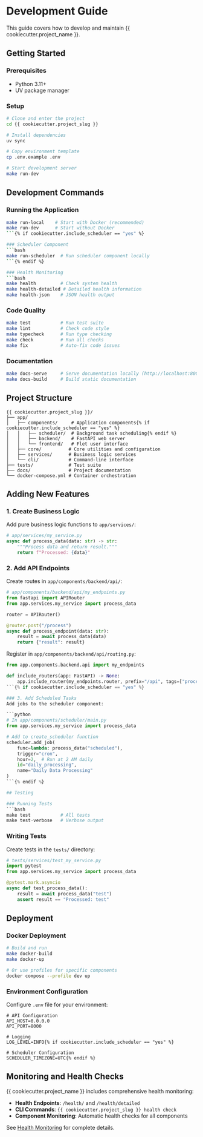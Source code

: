 # Development Guide

This guide covers how to develop and maintain {{ cookiecutter.project_name }}.

## Getting Started

### Prerequisites
- Python 3.11+
- UV package manager

### Setup
```bash
# Clone and enter the project
cd {{ cookiecutter.project_slug }}

# Install dependencies
uv sync

# Copy environment template
cp .env.example .env

# Start development server
make run-dev
```

## Development Commands

### Running the Application
```bash
make run-local    # Start with Docker (recommended)
make run-dev      # Start without Docker
```{% if cookiecutter.include_scheduler == "yes" %}

### Scheduler Component
```bash
make run-scheduler  # Run scheduler component locally
```{% endif %}

### Health Monitoring
```bash
make health         # Check system health
make health-detailed # Detailed health information
make health-json    # JSON health output
```

### Code Quality
```bash
make test           # Run test suite
make lint           # Check code style
make typecheck      # Run type checking
make check          # Run all checks
make fix            # Auto-fix code issues
```

### Documentation
```bash
make docs-serve     # Serve documentation locally (http://localhost:8001)
make docs-build     # Build static documentation
```

## Project Structure

```
{{ cookiecutter.project_slug }}/
├── app/
│   ├── components/     # Application components{% if cookiecutter.include_scheduler == "yes" %}
│   │   ├── scheduler/  # Background task scheduling{% endif %}
│   │   ├── backend/    # FastAPI web server
│   │   └── frontend/   # Flet user interface
│   ├── core/          # Core utilities and configuration
│   ├── services/      # Business logic services
│   └── cli/           # Command-line interface
├── tests/             # Test suite
├── docs/              # Project documentation
└── docker-compose.yml # Container orchestration
```

## Adding New Features

### 1. Create Business Logic
Add pure business logic functions to `app/services/`:

```python
# app/services/my_service.py
async def process_data(data: str) -> str:
    """Process data and return result."""
    return f"Processed: {data}"
```

### 2. Add API Endpoints
Create routes in `app/components/backend/api/`:

```python
# app/components/backend/api/my_endpoints.py
from fastapi import APIRouter
from app.services.my_service import process_data

router = APIRouter()

@router.post("/process")
async def process_endpoint(data: str):
    result = await process_data(data)
    return {"result": result}
```

Register in `app/components/backend/api/routing.py`:

```python
from app.components.backend.api import my_endpoints

def include_routers(app: FastAPI) -> None:
    app.include_router(my_endpoints.router, prefix="/api", tags=["processing"])
```{% if cookiecutter.include_scheduler == "yes" %}

### 3. Add Scheduled Tasks
Add jobs to the scheduler component:

```python
# In app/components/scheduler/main.py
from app.services.my_service import process_data

# Add to create_scheduler function
scheduler.add_job(
    func=lambda: process_data("scheduled"),
    trigger="cron",
    hour=2,  # Run at 2 AM daily
    id="daily_processing",
    name="Daily Data Processing"
)
```{% endif %}

## Testing

### Running Tests
```bash
make test           # All tests
make test-verbose   # Verbose output
```

### Writing Tests
Create tests in the `tests/` directory:

```python
# tests/services/test_my_service.py
import pytest
from app.services.my_service import process_data

@pytest.mark.asyncio
async def test_process_data():
    result = await process_data("test")
    assert result == "Processed: test"
```

## Deployment

### Docker Deployment
```bash
# Build and run
make docker-build
make docker-up

# Or use profiles for specific components
docker compose --profile dev up
```

### Environment Configuration
Configure `.env` file for your environment:

```env
# API Configuration
API_HOST=0.0.0.0
API_PORT=8000

# Logging
LOG_LEVEL=INFO{% if cookiecutter.include_scheduler == "yes" %}

# Scheduler Configuration  
SCHEDULER_TIMEZONE=UTC{% endif %}
```

## Monitoring and Health Checks

{{ cookiecutter.project_name }} includes comprehensive health monitoring:

- **Health Endpoints**: `/health/` and `/health/detailed`
- **CLI Commands**: `{{ cookiecutter.project_slug }} health check`
- **Component Monitoring**: Automatic health checks for all components

See [Health Monitoring](health.md) for complete details.